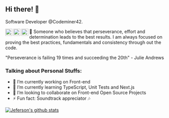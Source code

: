 ## Hi there! 👋

Software Developer @Codeminer42.

<a href="https://www.linkedin.com/in/jeferson-sb/">
  <img align="left" alt="Jeferson's LinkdeIn" width="22px" src="https://cdn.jsdelivr.net/npm/simple-icons@v3/icons/linkedin.svg" />
</a>
<a href="https://www.linkedin.com/in/jeferson-sb/">
  <img align="left" alt="Jeferson's LinkdeIn" width="22px" src="https://cdn.jsdelivr.net/npm/simple-icons@3.2.0/icons/dev-dot-to.svg" />
</a>
<a href="https://www.linkedin.com/in/jeferson-sb/">
  <img align="left" alt="Jeferson's LinkdeIn" width="22px" src="https://cdn.jsdelivr.net/npm/simple-icons@3.2.0/icons/dribbble.svg" />
</a>

🎯 Someone who believes that perseverance, effort and determination leads to the best results.
I am always focused on proving the best practices, fundamentals and consistency through out the code.

"Perseverance is failing 19 times and succeeding the 20th" - Julie Andrews

### Talking about Personal Stuffs:
- 🔭 I’m currently working on Front-end
- 🌱 I’m currently learning TypeScript, Unit Tests and Next.js
- 👯 I’m looking to collaborate on Front-end Open Source Projects
- ⚡ Fun fact: Soundtrack appreciator 🎶

[![Jeferson's github stats](https://github-readme-stats.vercel.app/api?username=jeferson-sb)](https://github.com/jeferson-sb/github-readme-stats)

